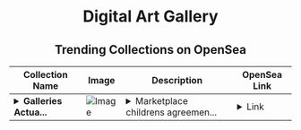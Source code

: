 <div align="center">

# Digital Art Gallery

## Trending Collections on OpenSea

| Collection Name                       | Image                                                                                     | Description                       | OpenSea Link                                                                                          |
|---------------------------------------|-------------------------------------------------------------------------------------------|-----------------------------------|--------------------------------------------------------------------------------------------------------|
| **<details><summary>Galleries Actua...</summary>Galleries Actually</details>** | ![Image](https://i.seadn.io/s/raw/files/92d3917a2fe092debd57ddc0f48e7486.jpg?w=500&auto=format?w=200&auto=format) | <details><summary>Marketplace childrens agreemen...</summary>Marketplace childrens agreements papua petite process</details> | <details><summary>Link</summary>[Galleries Actually](https://opensea.io/collection/galleries-actually)</details> |

</div>
